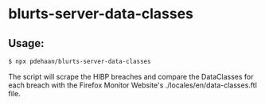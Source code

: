 # blurts-server-data-classes

## Usage:

```sh
$ npx pdehaan/blurts-server-data-classes
```

The script will scrape the HIBP breaches and compare the DataClasses for each
breach with the Firefox Monitor Website's ./locales/en/data-classes.ftl file.
